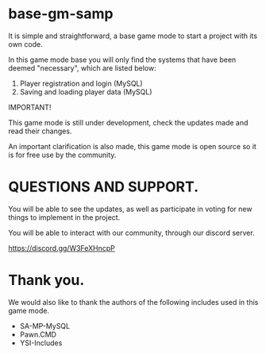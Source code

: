 # base-gm-samp

It is simple and straightforward, a base game mode to start a project with its own code.

In this game mode base you will only find the systems that have been deemed "necessary", which are listed below:

1. Player registration and login (MySQL)
2. Saving and loading player data (MySQL)


IMPORTANT!

This game mode is still under development, check the updates made and read their changes.

An important clarification is also made, this game mode is open source so it is for free use by the community.


# QUESTIONS AND SUPPORT.

You will be able to see the updates, as well as participate in voting for new things to implement in the project.

You will be able to interact with our community, through our discord server.

https://discord.gg/W3FeXHncpP



# Thank you.

We would also like to thank the authors of the following includes used in this game mode.

- SA-MP-MySQL
- Pawn.CMD
- YSI-Includes

